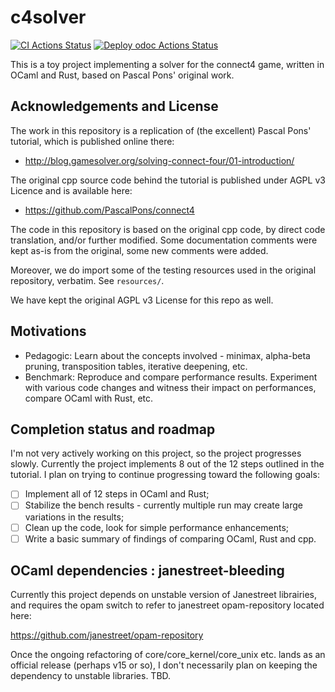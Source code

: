 # c4solver

[![CI Actions Status](https://github.com/mbarbin/c4solver/workflows/CI/badge.svg)](https://github.com/mbarbin/c4solver/actions/workflows/ci.yml)
[![Deploy odoc Actions Status](https://github.com/mbarbin/c4solver/workflows/Deploy-odoc/badge.svg)](https://github.com/mbarbin/c4solver/actions/workflows/deploy-odoc.yml)

This is a toy project implementing a solver for the connect4 game,
written in OCaml and Rust, based on Pascal Pons' original work.

## Acknowledgements and License

The work in this repository is a replication of (the excellent) Pascal
Pons' tutorial, which is published online there:

- http://blog.gamesolver.org/solving-connect-four/01-introduction/

The original cpp source code behind the tutorial is published under
AGPL v3 Licence and is available here:

- https://github.com/PascalPons/connect4

The code in this repository is based on the original cpp code, by
direct code translation, and/or further modified. Some documentation
comments were kept as-is from the original, some new comments were
added.

Moreover, we do import some of the testing resources used in the
original repository, verbatim. See `resources/`.

We have kept the original AGPL v3 License for this repo as well.

## Motivations

- Pedagogic: Learn about the concepts involved - minimax, alpha-beta
  pruning, transposition tables, iterative deepening, etc.
- Benchmark: Reproduce and compare performance results. Experiment
  with various code changes and witness their impact on performances,
  compare OCaml with Rust, etc.

## Completion status and roadmap

I'm not very actively working on this project, so the project
progresses slowly. Currently the project implements 8 out of the 12
steps outlined in the tutorial. I plan on trying to continue
progressing toward the following goals:

- [ ] Implement all of 12 steps in OCaml and Rust;
- [ ] Stabilize the bench results - currently multiple run may create
      large variations in the results;
- [ ] Clean up the code, look for simple performance enhancements;
- [ ] Write a basic summary of findings of comparing OCaml, Rust and cpp.

## OCaml dependencies : janestreet-bleeding

Currently this project depends on unstable version of Janestreet
librairies, and requires the opam switch to refer to janestreet
opam-repository located here:

https://github.com/janestreet/opam-repository

Once the ongoing refactoring of core/core_kernel/core_unix etc. lands
as an official release (perhaps v15 or so), I don't necessarily plan
on keeping the dependency to unstable libraries. TBD.
